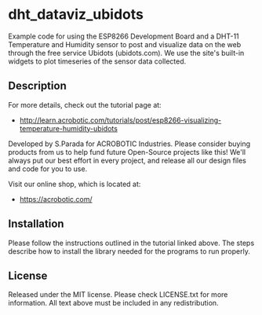 # dht_dataviz_ubidots

Example code for using the ESP8266 Development Board and a DHT-11 Temperature
and Humidity sensor to post and visualize data on the web through the free
service Ubidots (ubidots.com).  We use the site's built-in widgets to plot 
timeseries of the sensor data collected.

## Description

For more details, check out the tutorial page at:

   * http://learn.acrobotic.com/tutorials/post/esp8266-visualizing-temperature-humidity-ubidots

Developed by S.Parada for ACROBOTIC Industries.  Please consider buying 
products from us to help fund future Open-Source projects like this! We'll
always put our best effort in every project, and release all our design 
files and code for you to use.

Visit our online shop, which is located at:

   * https://acrobotic.com/

## Installation

Please follow the instructions outlined in the tutorial linked above.  The steps
describe how to install the library needed for the programs to run properly.

## License

Released under the MIT license. Please check LICENSE.txt for more information. 
All text above must be included in any redistribution.
